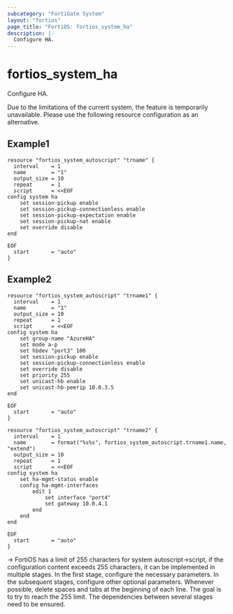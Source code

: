 ```yaml
---
subcategory: "FortiGate System"
layout: "fortios"
page_title: "FortiOS: fortios_system_ha"
description: |-
  Configure HA.
---
```


# fortios_system_ha
Configure HA.

Due to the limitations of the current system, the feature is temporarily unavailable. Please use the following resource configuration as an alternative.

## Example1

```
resource "fortios_system_autoscript" "trname" {
  interval    = 1
  name        = "1"
  output_size = 10
  repeat      = 1
  script      = <<EOF
config system ha
    set session-pickup enable
    set session-pickup-connectionless enable
    set session-pickup-expectation enable
    set session-pickup-nat enable
    set override disable
end

EOF
  start       = "auto"
}

```

## Example2

```
resource "fortios_system_autoscript" "trname1" {
  interval    = 1
  name        = "1"
  output_size = 10
  repeat      = 1
  script      = <<EOF
config system ha
	set group-name "AzureHA"
	set mode a-p
	set hbdev "port3" 100
	set session-pickup enable
	set session-pickup-connectionless enable
	set override disable
	set priority 255
	set unicast-hb enable
	set unicast-hb-peerip 10.0.3.5
end

EOF
  start       = "auto"
}

resource "fortios_system_autoscript" "trname2" {
  interval    = 1
  name        = format("%s%s", fortios_system_autoscript.trname1.name, "extend")
  output_size = 10
  repeat      = 1
  script      = <<EOF
config system ha
	set ha-mgmt-status enable
	config ha-mgmt-interfaces
		edit 1
			set interface "port4"
			set gateway 10.0.4.1
		end
	end
end

EOF
  start       = "auto"
}
```

-> FortiOS has a limit of 255 characters for system autoscript->script, if the configuration content exceeds 255 characters, it can be implemented in multiple stages. In the first stage, configure the necessary parameters. In the subsequent stages, configure other optional parameters. Whenever possible, delete spaces and tabs at the beginning of each line. The goal is to try to reach the 255 limit. The dependencies between several stages need to be ensured.

